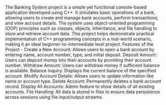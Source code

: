 The Banking System project is a simple yet functional console-based application developed using C++. It simulates basic operations of a bank, allowing users to create and manage bank accounts, perform transactions, and view account details. The system uses object-oriented programming (OOP) principles such as classes, objects, inheritance, and file handling to store and retrieve account data.
This project helps demonstrate practical implementation of C++ programming concepts in a real-world scenario, making it an ideal beginner-to-intermediate level project.
Features of the Project -
Create a New Account: Allows users to open a bank account by entering name, account number, type, and initial deposit.
Deposit Amount: Users can deposit money into their accounts by providing their account number.
Withdraw Amount: Users can withdraw money if sufficient balance is available.
Balance Inquiry: Displays the current balance of the specified account.
Modify Account Details: Allows users to update information like name or account type.
Delete Account: Permanently deletes a bank account record.
Display All Accounts: Admin feature to show details of all existing accounts.
File Handling: All data is stored in files to ensure data persistence across sessions using file input/output streams.

